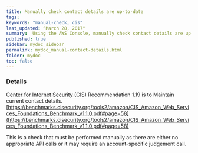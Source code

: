 ```yaml
---
title: Manually check contact details are up-to-date
tags:
keywords: "manual-check, cis"
last_updated: “March 28, 2017"
summary:  Using the AWS Console, manually check contact details are up-to-date and map to more than one individual in your organization
published: true
sidebar: mydoc_sidebar
permalink: mydoc_manual-contact-details.html
folder: mydoc
toc: false
---
```


### Details  
[Center for Internet Security (CIS)](https://www.cisecurity.org/) Recommendation 1.19 is to Maintain current contact details. [https://benchmarks.cisecurity.org/tools2/amazon/CIS_Amazon_Web_Services_Foundations_Benchmark_v1.1.0.pdf#page=58](https://benchmarks.cisecurity.org/tools2/amazon/CIS_Amazon_Web_Services_Foundations_Benchmark_v1.1.0.pdf#page=58) 

This is a check that must be performed manually as there are either no appropriate API calls or it may require an account-specific judgement call.
